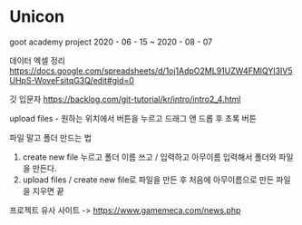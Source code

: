 # Unicon
goot academy project
2020 - 06 - 15 ~ 2020 - 08 - 07

데이터 엑셀 정리
https://docs.google.com/spreadsheets/d/1oj1AdpO2ML91UZW4FMlQYI3IV5UHpS-WoveFsitqG3Q/edit#gid=0

깃 입문자
https://backlog.com/git-tutorial/kr/intro/intro2_4.html

upload files - 원하는 위치에서 버튼을 누르고 드래그 앤 드롭 후 초록 버튼 

파일 말고 폴더 만드는 법
1. create new file 누르고 폴더 이름 쓰고 / 입력하고 아무이름 입력해서 폴더와 파일을 만든다.
2. upload files / create new file로 파일을 만든 후 처음에 아무이름으로 만든 파일을 지우면 끝

프로젝트 유사 사이트
-> https://www.gamemeca.com/news.php
